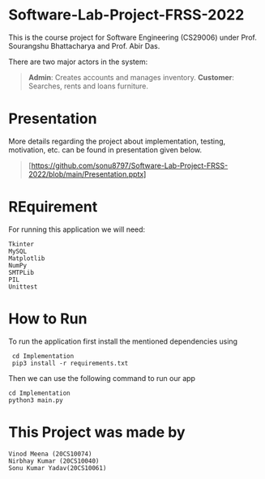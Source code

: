 # Software-Lab-Project-FRSS-2022
This is the course project for Software Engineering (CS29006) under Prof. Sourangshu Bhattacharya and Prof. Abir Das.

There are two major actors in the system:
>**Admin**: Creates accounts and manages inventory.
>**Customer**: Searches, rents and loans furniture.

# Presentation
More details regarding the project about implementation, testing, motivation, etc. can be found in presentation given below.
>[https://github.com/sonu8797/Software-Lab-Project-FRSS-2022/blob/main/Presentation.pptx]

# REquirement
For running this application we will need:
```
Tkinter
MySQL
Matplotlib
NumPy
SMTPLib
PIL
Unittest
```
# How to Run
To run the application first install the mentioned dependencies using
```
 cd Implementation
 pip3 install -r requirements.txt
```
Then we can use the following command to run our app
```
cd Implementation 
python3 main.py
```
# This Project was made by
```
Vinod Meena (20CS10074)
Nirbhay Kumar (20CS10040)
Sonu Kumar Yadav(20CS10061)
```
